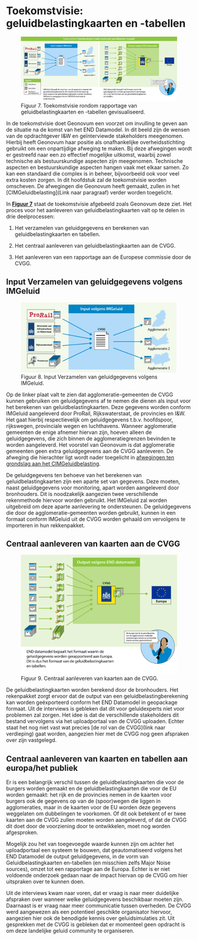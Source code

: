 Toekomstvisie: geluidbelastingkaarten en -tabellen
=============

<figure id="Figuur_7">
<img src="media/figuur7.png" alt="">
<figcaption>Figuur 7. Toekomstvisie rondom rapportage van geluidbelastingkaarten en -tabellen gevisualiseerd.</figcaption>
</figure>

In de toekomstvisie doet Geonovum een voorzet om invulling te geven aan de
situatie na de komst van het END Datamodel. In dit beeld zijn de wensen van de
opdrachtgever I&W en geïnterviewde stakeholders meegenomen. Hierbij heeft
Geonovum haar positie als onafhankelijke overheidsstichting gebruikt om een
onpartijdige afweging te maken. Bij deze afwegingen wordt er gestreefd naar een
zo effectief mogelijke uitkomst, waarbij zowel technische als bestuurskundige
aspecten zijn meegenomen. Technische aspecten en bestuurskundige aspecten hangen
vaak met elkaar samen. Zo kan een standaard die complex is in beheer,
bijvoorbeeld ook voor veel extra kosten zorgen. In dit hoofdstuk zal de
toekomstvisie worden omscheven. De afwegingen die Geonovum heeft gemaakt, zullen
in het [CIMGeluidbelasting](Link naar paragraaf) verder worden toegelicht.

In [**Figuur 7**](Figuur_7) staat de toekomstvisie afgebeeld zoals Geonovum deze ziet. Het
proces voor het aanleveren van geluidbelastingkaarten valt op te delen in drie
deelprocessen:

1.  Het verzamelen van geluidgegevens en berekenen van geluidbelastingkaarten en
    tabellen.

2.  Het centraal aanleveren van geluidbelastingkaarten aan de CVGG.

3.  Het aanleveren van een rapportage aan de Europese commissie door de CVGG.

Input Verzamelen van geluidgegevens volgens IMGeluid
----------------------------------------------------

<figure id="Figuur_8">
<img src="media/figuur8.png" alt="">
<figcaption>Figuur 8. Input Verzamelen van geluidgegevens volgens IMGeluid.</figcaption>
</figure>

Op de linker plaat valt te zien dat agglomeratie-gemeenten de CVGG kunnen
gebruiken om geluidgegevens af te nemen die dienen als input voor het berekenen
van geluidbelastingkaarten. Deze gegevens worden conform IMGeluid aangeleverd
door ProRail, Rijkswaterstaat, de provincies en I&W. Het gaat hierbij
respectievelijk om geluidgegevens t.b.v. hoofdspoor, rijkswegen, provinciale
wegen en luchthavens. Wanneer agglomeratie gemeenten de enige afnemer hiervan
zijn, hoeven alleen de geluidgegevens, die zich binnen de agglomeratiegrenzen
bevinden te worden aangeleverd. Het voorstel van Geonovum is dat agglomeratie
gemeenten geen extra geluidgegevens aan de CVGG aanleveren. De afweging die
hierachter ligt wordt nader toegelicht in [afwegingen ten grondslag aan het
CIMGeluidbelasting](link).

De geluidgegevens ten behoeve van het berekenen van geluidbelastingkaarten zijn
een aparte set van gegevens. Deze moeten, naast geluidgegevens voor monitoring,
apart worden aangeleverd door bronhouders. Dit is noodzakelijk aangezien twee
verschillende rekenmethode hiervoor worden gebruikt. Het IMGeluid zal worden
uitgebreid om deze aparte aanlevering te ondersteunen. De geluidgegevens die
door de agglomeratie-gemeenten worden gebruikt, kunnen in een formaat conform
IMGeluid uit de CVGG worden gehaald om vervolgens te importeren in hun
rekkenpakket.

Centraal aanleveren van kaarten aan de CVGG
-------------------------------------------

<figure id="Figuur_9">
<img src="media/figuur9.png" alt="">
<figcaption>Figuur 9. Centraal aanleveren van kaarten aan de CVGG.</figcaption>
</figure>

De geluidbelastingkaarten worden berekend door de bronhouders. Het rekenpakket
zorgt ervoor dat de output van een geluidbelastingberekening kan worden
geëxporteerd conform het END Datamodel in geopackage formaat. Uit de interviews
is gebleken dat dit voor geluidexperts niet voor problemen zal zorgen. Het idee
is dat de verschillende stakeholders dit bestand vervolgens via het
uploadportaal van de CVGG uploaden. Echter staat het nog niet vast wat precies
[de rol van de CVGG](link naar verdieping) gaat worden, aangezien hier met de
CVGG nog geen afspraken over zijn vastgelegd.

Centraal aanleveren van kaarten en tabellen aan europa/het publiek
------------------------------------------------------------------

Er is een belangrijk verschil tussen de geluidbelastingkaarten die voor de
burgers worden gemaakt en de geluidbelastingkaarten die voor de EU worden
gemaakt: het rijk en de provincies nemen in de kaarten voor burgers ook de
gegevens op van de (spoor)wegen die liggen in agglomeraties, maar in de kaarten
voor de EU worden deze gegevens weggelaten om dubbelingen te voorkomen. Of dit
ook betekent of er twee kaarten aan de CVGG zullen moeten worden aangeleverd, of
dat de CVGG dit doet door de voorziening door te ontwikkelen, moet nog worden
afgesproken.

Mogelijk zou het van toegevoegde waarde kunnen zijn om achter het uploadportaal
een systeem te bouwen, dat geautomatiseerd volgens het END Datamodel de output
geluidgegevens, in de vorm van Geluidbelastingkaarten en-tabellen (en misschien
zelfs Major Noise sources), omzet tot een rapportage aan de Europa. Echter is er
niet voldoende onderzoek gedaan naar de impact hiervan op de CVGG om hier
uitspraken over te kunnen doen.

Uit de interviews kwam naar voren, dat er vraag is naar meer duidelijke
afspraken over wanneer welke geluidgegevens beschikbaar moeten zijn. Daarnaast
is er vraag naar meer communicatie tussen overheden. De CVGG werd aangewezen als
een potentieel geschikte organisator hiervoor, aangezien hier ook de benodigde
kennis over geluidsimulaties zit. Uit gesprekken met de CVGG is gebleken dat er
momenteel geen opdracht is om deze landelijke geluid community te organiseren.

